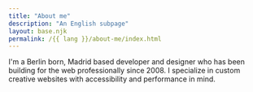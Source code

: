 ```yaml
---
title: "About me"
description: "An English subpage"
layout: base.njk
permalink: /{{ lang }}/about-me/index.html
---
```


I'm a Berlin born, Madrid based developer and designer who has been building for the web professionally since 2008. I specialize in custom creative websites with accessibility and performance in mind.
